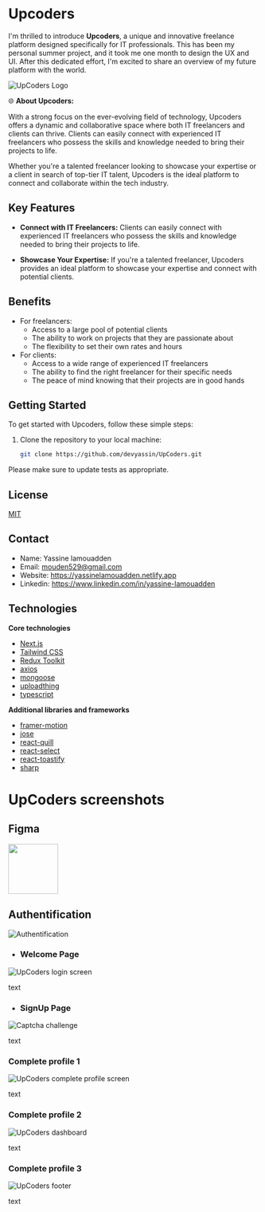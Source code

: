 # Upcoders

I'm thrilled to introduce **Upcoders**, a unique and innovative freelance platform designed specifically for IT professionals. This has been my personal summer project, and it took me one month to design the UX and UI. After this dedicated effort, I'm excited to share an overview of my future platform with the world.

![UpCoders Logo](https://firebasestorage.googleapis.com/v0/b/cloud-22c17.appspot.com/o/upCoders%2FUpCoders.png?alt=media&token=a94bc4a7-e5d8-46b5-85f8-f051945e26fe)

🌐 **About Upcoders:**

With a strong focus on the ever-evolving field of technology, Upcoders offers a dynamic and collaborative space where both IT freelancers and clients can thrive. Clients can easily connect with experienced IT freelancers who possess the skills and knowledge needed to bring their projects to life.

Whether you're a talented freelancer looking to showcase your expertise or a client in search of top-tier IT talent, Upcoders is the ideal platform to connect and collaborate within the tech industry.

## Key Features

- **Connect with IT Freelancers:** Clients can easily connect with experienced IT freelancers who possess the skills and knowledge needed to bring their projects to life.

- **Showcase Your Expertise:** If you're a talented freelancer, Upcoders provides an ideal platform to showcase your expertise and connect with potential clients.

## Benefits

- For freelancers:
  - Access to a large pool of potential clients
  - The ability to work on projects that they are passionate about
  - The flexibility to set their own rates and hours
- For clients:
  - Access to a wide range of experienced IT freelancers
  - The ability to find the right freelancer for their specific needs
  - The peace of mind knowing that their projects are in good hands

## Getting Started

To get started with Upcoders, follow these simple steps:

1. Clone the repository to your local machine:

   ```bash
   git clone https://github.com/devyassin/UpCoders.git
   
   ```

Please make sure to update tests as appropriate.

## License

[MIT](https://github.com/devyassin/UpCoders/blob/master/LICENCE)

## Contact

- Name: Yassine lamouadden
- Email: mouden529@gmail.com
- Website: https://yassinelamouadden.netlify.app
- Linkedin: https://www.linkedin.com/in/yassine-lamouadden

## Technologies

**Core technologies**

- [Next.js](https://nextjs.org/)
- [Tailwind CSS](https://tailwindcss.com/)
- [Redux Toolkit](https://redux-toolkit.js.org/)
- [axios](https://axios.org/)
- [mongoose](https://mongoosejs.com/)
- [uploadthing](https://uploadthing.com/)
- [typescript](https://www.typescriptlang.org/)

**Additional libraries and frameworks**

- [framer-motion](https://www.framer.com/motion/)
- [jose](https://www.npmjs.com/package/jose)
- [react-quill](https://github.com/quilljs/react-quill)
- [react-select](https://react-select.com/)
- [react-toastify](https://react-toastify.com/)
- [sharp](https://sharp.pixelplorer.net/)

# UpCoders screenshots

## Figma

[<img src="https://i.pinimg.com/originals/66/8c/cc/668cccb3f734f342e07c0185e6d9a975.png" width="100">](https://www.figma.com/file/TIZTIPrI7cSyD43VSrjvqr/UpCoders?type=design&mode=dev)

## Authentification

![Authentification](https://firebasestorage.googleapis.com/v0/b/cloud-22c17.appspot.com/o/upCoders%2Fauthentification%20section.png?alt=media&token=c36dfb66-0fd3-46aa-ab7e-4410070b74cf&_gl=1*18wjdjj*_ga*MTAwNDk0MTAwMi4xNjY4NTA3ODMw*_ga_CW55HF8NVT*MTY5NjA2ODk2My4yMy4xLjE2OTYwNjg5NzIuNTEuMC4w)

- ### Welcome Page

![UpCoders login screen](https://firebasestorage.googleapis.com/v0/b/cloud-22c17.appspot.com/o/upCoders%2Fwelcome%20Page.png?alt=media&token=026e3b87-772b-4780-bd26-d0f7a11efd06&_gl=1*11lo1tv*_ga*MTAwNDk0MTAwMi4xNjY4NTA3ODMw*_ga_CW55HF8NVT*MTY5NjA2ODk2My4yMy4xLjE2OTYwNjkxMjcuNjAuMC4w)

text

- ### SignUp Page

![Captcha challenge](https://firebasestorage.googleapis.com/v0/b/cloud-22c17.appspot.com/o/upCoders%2FSign%20Up%20Page%20Freelancer.png?alt=media&token=5b4b792e-b7e6-4643-a65c-ecaeff53e726&_gl=1*6ak80n*_ga*MTAwNDk0MTAwMi4xNjY4NTA3ODMw*_ga_CW55HF8NVT*MTY5NjA2ODk2My4yMy4xLjE2OTYwNjkzODIuNjAuMC4w)

text

### Complete profile 1

![UpCoders complete profile screen](https://firebasestorage.googleapis.com/v0/b/cloud-22c17.appspot.com/o/upCoders%2FInformation%20Page%201.png?alt=media&token=f24b603b-46ed-46f9-9961-75f82de9a8bd&_gl=1*165y0go*_ga*MTAwNDk0MTAwMi4xNjY4NTA3ODMw*_ga_CW55HF8NVT*MTY5NjA2ODk2My4yMy4xLjE2OTYwNjk1MTEuNjAuMC4w)

text

### Complete profile 2

![UpCoders dashboard](https://firebasestorage.googleapis.com/v0/b/cloud-22c17.appspot.com/o/upCoders%2FInformation%20Page%202.png?alt=media&token=07b78b26-626f-43c9-aa0b-c60cd2d6364a&_gl=1*sn02s0*_ga*MTAwNDk0MTAwMi4xNjY4NTA3ODMw*_ga_CW55HF8NVT*MTY5NjA2ODk2My4yMy4xLjE2OTYwNjk2MzkuNjAuMC4w)

text

### Complete profile 3

![UpCoders footer](https://firebasestorage.googleapis.com/v0/b/cloud-22c17.appspot.com/o/upCoders%2FInformation%20Page%203.png?alt=media&token=d2187a96-595c-4745-9e61-bfd53a6a3835&_gl=1*9og1li*_ga*MTAwNDk0MTAwMi4xNjY4NTA3ODMw*_ga_CW55HF8NVT*MTY5NjA2ODk2My4yMy4xLjE2OTYwNjk2NjUuMzQuMC4w)

text
